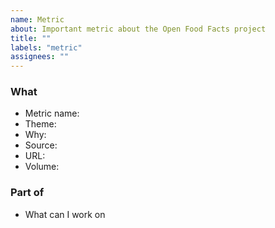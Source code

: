 ```yaml
---
name: Metric
about: Important metric about the Open Food Facts project
title: ""
labels: "metric"
assignees: ""
---
```

### What
- Metric name: <!-- Give a name to your metric in English -->
- Theme: <!-- acquisition, user perception, user satisfaction, apps, engagement, retention, products, coverage, freshness, infrastructure, donations, 3rd party apps, pre-acquisition, science, nutriscore, ecoscore, ingredient analysis, international, editing, scans, appstores, errors, speed, account deletions, producer platform -->
- Why: <!-- Why it's important -->
- Source:  <!-- Add the source: Format storable Perl, Google Play Console, Apple App Store, CSV file, MongoDB, Apache logs, NGINX logs, Product Opener API, Robotoff API, openfoodfacts-events API, folksonomy API, Matomo, Zammad, Munin, GitHub, HTML page, Google Trends, Slack, Google Scholar API, R Report -->
- URL:  <!-- Add all supporting URLs -->
- Volume:  <!-- Add your best guest of volumetry (eg 20K datapoints per second/day/year…) -->

### Part of
- What can I work on
